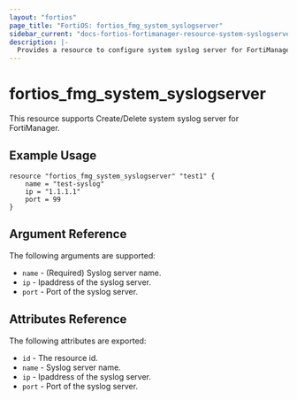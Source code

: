 ```yaml
---
layout: "fortios"
page_title: "FortiOS: fortios_fmg_system_syslogserver"
sidebar_current: "docs-fortios-fortimanager-resource-system-syslogserver"
description: |-
  Provides a resource to configure system syslog server for FortiManager.
---
```


# fortios_fmg_system_syslogserver
This resource supports Create/Delete system syslog server for FortiManager.

## Example Usage
```hc
resource "fortios_fmg_system_syslogserver" "test1" {
	name = "test-syslog"
	ip = "1.1.1.1"
	port = 99
}
```

## Argument Reference
The following arguments are supported:

* `name` - (Required) Syslog server name.
* `ip` - Ipaddress of the syslog server.
* `port` - Port of the syslog server.

## Attributes Reference
The following attributes are exported:

* `id` - The resource id.
* `name` - Syslog server name.
* `ip` - Ipaddress of the syslog server.
* `port` - Port of the syslog server.
